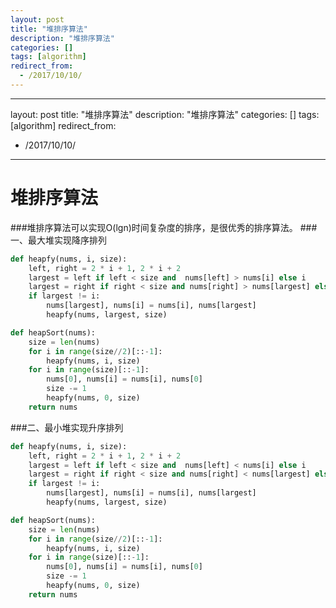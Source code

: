 ```yaml
---
layout: post
title: "堆排序算法"
description: "堆排序算法"
categories: []
tags: [algorithm]
redirect_from:
  - /2017/10/10/
---
```

---
layout: post
title: "堆排序算法"
description: "堆排序算法"
categories: []
tags: [algorithm]
redirect_from:
  - /2017/10/10/
---
# 堆排序算法
###堆排序算法可以实现O(lgn)时间复杂度的排序，是很优秀的排序算法。
###一、最大堆实现降序排列
```python
def heapfy(nums, i, size):
    left, right = 2 * i + 1, 2 * i + 2
    largest = left if left < size and  nums[left] > nums[i] else i
    largest = right if right < size and nums[right] > nums[largest] else largest
    if largest != i:
        nums[largest], nums[i] = nums[i], nums[largest]
        heapfy(nums, largest, size)

def heapSort(nums):
    size = len(nums)
    for i in range(size//2)[::-1]:
        heapfy(nums, i, size)
    for i in range(size)[::-1]:
        nums[0], nums[i] = nums[i], nums[0]
        size -= 1
        heapfy(nums, 0, size)
    return nums
```
###二、最小堆实现升序排列
```python
def heapfy(nums, i, size):
    left, right = 2 * i + 1, 2 * i + 2
    largest = left if left < size and  nums[left] < nums[i] else i
    largest = right if right < size and nums[right] < nums[largest] else largest
    if largest != i:
        nums[largest], nums[i] = nums[i], nums[largest]
        heapfy(nums, largest, size)

def heapSort(nums):
    size = len(nums)
    for i in range(size//2)[::-1]:
        heapfy(nums, i, size)
    for i in range(size)[::-1]:
        nums[0], nums[i] = nums[i], nums[0]
        size -= 1
        heapfy(nums, 0, size)
    return nums
```